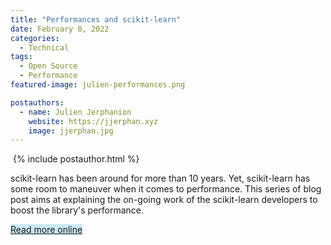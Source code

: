 ```yaml
---
title: "Performances and scikit-learn"
date: February 8, 2022
categories:
  - Technical
tags:
  - Open Source
  - Performance
featured-image: julien-performances.png

postauthors:
  - name: Julien Jerphanion
    website: https://jjerphan.xyz
    image: jjerphan.jpg 
---
```


<div>
  <img src="/assets/images/posts_images/{{ page.featured-image }}" alt="">
  {% include postauthor.html %}
</div>

scikit-learn has been around for more than 10 years.
Yet, scikit-learn has some room to maneuver when it comes to performance.
This series of blog post aims at explaining the on-going work of the scikit-learn developers to boost the library's performance.

<span style="background-color: #CAE9F5;">  [Read more online](https://jjerphan.xyz/sklearn-perf.html) </span>
